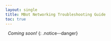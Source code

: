 ```yaml
---
layout: single
title: MBot Networking Troubleshooting Guide
toc: true
---
```


<i class="fas fa-tools"></i>&nbsp;&nbsp;*Coming soon!*
{: .notice--danger}
